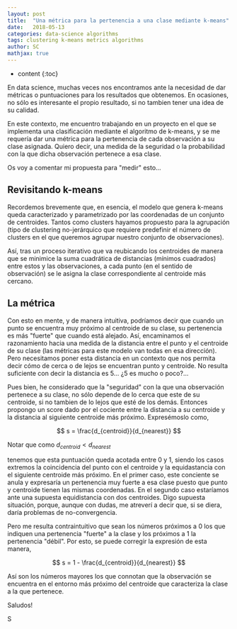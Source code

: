 ```yaml
---
layout: post
title:  "Una métrica para la pertenencia a una clase mediante k-means"
date:   2018-05-13
categories: data-science algorithms
tags: clustering k-means metrics algorithms
author: SC
mathjax: true
---
```


* content
{:toc}

En data science, muchas veces nos encontramos ante la necesidad de dar métricas o puntuaciones para los resultados que obtenemos. En ocasiones, no sólo es interesante el propio resultado, si no tambien tener una idea de su calidad. 

En este contexto, me encuentro trabajando en un proyecto en el que se implementa una clasificación mediante el algoritmo de k-means, y se me requería dar una métrica para la pertenencia de cada observación a su clase asignada. Quiero decir, una medida de la seguridad o la probabilidad con la que dicha observación pertenece a esa clase. 

Os voy a comentar mi propuesta para "medir" esto...


## Revisitando k-means

Recordemos brevemente que, en esencia, el modelo que genera k-means queda caracterizado y parametrizado por las coordenadas de un conjunto de centroides. Tantos como clusters hayamos propuesto para la agrupación (tipo de clustering no-jerárquico que requiere predefinir el número de clusters en el que queremos agrupar nuestro conjunto de observaciones).

Así, tras un proceso iterativo que va reubicando los centroides de manera que se minimice la suma cuadrática de distancias (mínimos cuadrados) entre estos y las observaciones, a cada punto (en el sentido de observación) se le asigna la clase correspondiente al centroide más cercano.


## La métrica

Con esto en mente, y de manera intuitiva, podríamos decir que cuando un punto se encuentra muy próximo al centroide de su clase, su pertenencia es más "fuerte" que cuando está alejado. Así, encaminamos el razonamiento hacia una medida de la distancia entre el punto y el centroide de su clase (las métricas para este modelo van todas en esa dirección). Pero necesitamos poner esta distancia en un contexto que nos permita decir cómo de cerca o de lejos se encuentran punto y centroide. No resulta suficiente con decir la distancia es 5... ¿5 es mucho o poco?...

Pues bien, he considerado que la "seguridad" con la que una observación pertenece a su clase, no sólo depende de lo cerca que este de su centroide, si no tambien de lo lejos que esté de los demás. Entonces propongo un score dado por el cociente entre la distancia a su centroide y la distancia al siguiente centroide más próximo. Expresémoslo como,

$$ s = \frac{d_{centroid}}{d_{nearest}} $$

Notar que como $d_{centroid} < d_{nearest}$ 

tenemos que esta puntuación queda acotada entre 0 y 1, siendo los casos extremos la coincidencia del punto con el centroide y la equidastancia con el siguiente centroide más próximo. En el primer caso, este conciente se anula y expresaría un pertenencia muy fuerte a esa clase puesto que punto y centroide tienen las mismas coordenadas. En el segundo caso estaríamos ante una supuesta equidistancia con dos centroides. Digo supuesta situación, porque, aunque con dudas, me atreverí a decir que, si se diera, daría problemas de no-convergencia.

Pero me resulta contraintuitivo que sean los números próximos a 0 los que indiquen una pertenencia "fuerte" a la clase y los próximos a 1 la pertenencia "débil". Por esto, se puede corregir la expresión de esta manera,

$$ s = 1 - \frac{d_{centroid}}{d_{nearest}} $$

Así son los números mayores los que connotan que la observación se encuentra en el entorno más próximo del centroide que caracteriza la clase a la que pertenece.


Saludos!

S


